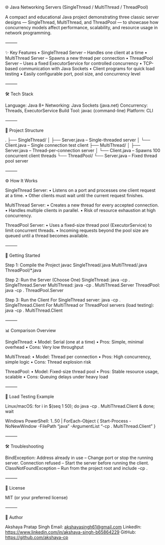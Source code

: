 🌐 Java Networking Servers (SingleThread / MultiThread / ThreadPool)

A compact and educational Java project demonstrating three classic server designs — SingleThread, MultiThread, and ThreadPool — to showcase how concurrency models affect performance, scalability, and resource usage in network programming.

⸻

✨ Key Features
	•	SingleThread Server – Handles one client at a time
	•	MultiThread Server – Spawns a new thread per connection
	•	ThreadPool Server – Uses a fixed ExecutorService for controlled concurrency
	•	TCP-based communication with Java Sockets
	•	Client programs for quick load testing
	•	Easily configurable port, pool size, and concurrency level

⸻

🛠 Tech Stack

Language: Java 8+
Networking: Java Sockets (java.net)
Concurrency: Threads, ExecutorService
Build Tool: javac (command-line)
Platform: CLI

⸻

🧱 Project Structure

.
├── SingleThread/
│   ├── Server.java     – Single-threaded server
│   └── Client.java     – Single connection test client
├── MultiThread/
│   ├── Server.java     – Thread-per-connection server
│   └── Client.java     – Spawns 100 concurrent client threads
└── ThreadPool/
└── Server.java     – Fixed thread pool server

⸻

⚙️ How It Works

SingleThread Server:
	•	Listens on a port and processes one client request at a time.
	•	Other clients must wait until the current request finishes.

MultiThread Server:
	•	Creates a new thread for every accepted connection.
	•	Handles multiple clients in parallel.
	•	Risk of resource exhaustion at high concurrency.

ThreadPool Server:
	•	Uses a fixed-size thread pool (ExecutorService) to limit concurrent threads.
	•	Incoming requests beyond the pool size are queued until a thread becomes available.

⸻

🚀 Getting Started

Step 1: Compile the Project
javac SingleThread/.java MultiThread/.java ThreadPool/*.java

Step 2: Run the Server (Choose One)
SingleThread: java -cp . SingleThread.Server
MultiThread: java -cp . MultiThread.Server
ThreadPool: java -cp . ThreadPool.Server

Step 3: Run the Client
For SingleThread server: java -cp . SingleThread.Client
For MultiThread or ThreadPool servers (load testing): java -cp . MultiThread.Client

⸻

📊 Comparison Overview

SingleThread:
	•	Model: Serial (one at a time)
	•	Pros: Simple, minimal overhead
	•	Cons: Very low throughput

MultiThread:
	•	Model: Thread per connection
	•	Pros: High concurrency, simple logic
	•	Cons: Thread explosion risk

ThreadPool:
	•	Model: Fixed-size thread pool
	•	Pros: Stable resource usage, scalable
	•	Cons: Queuing delays under heavy load

⸻

🔬 Load Testing Example

Linux/macOS:
for i in $(seq 1 50); do java -cp . MultiThread.Client & done; wait

Windows PowerShell:
1..50 | ForEach-Object { Start-Process -NoNewWindow -FilePath “java” -ArgumentList “-cp . MultiThread.Client” }

⸻

🛠 Troubleshooting

BindException: Address already in use – Change port or stop the running server.
Connection refused – Start the server before running the client.
ClassNotFoundException – Run from the project root and include -cp .

⸻

📄 License

MIT (or your preferred license)

⸻

👤 Author

Akshaya Pratap Singh
Email: akshayasingh61@gmail.com
LinkedIn: https://www.linkedin.com/in/akshaya-singh-b65864229
GitHub: https://github.com/akshaya-cp
